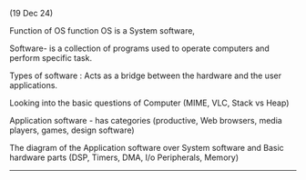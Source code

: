 (19 Dec 24)

Function of OS function
OS is a System software,

Software- is a collection of programs used to operate computers and perform specific task.

Types of software : Acts as a bridge between the hardware and the user applications.

Looking into the basic questions of Computer
(MIME, VLC, Stack vs Heap)

Application software - has categories (productive, Web browsers, media players, games, design software)

The diagram of the Application software over System software and Basic hardware parts (DSP, Timers, DMA, I/o Peripherals, Memory)


____
